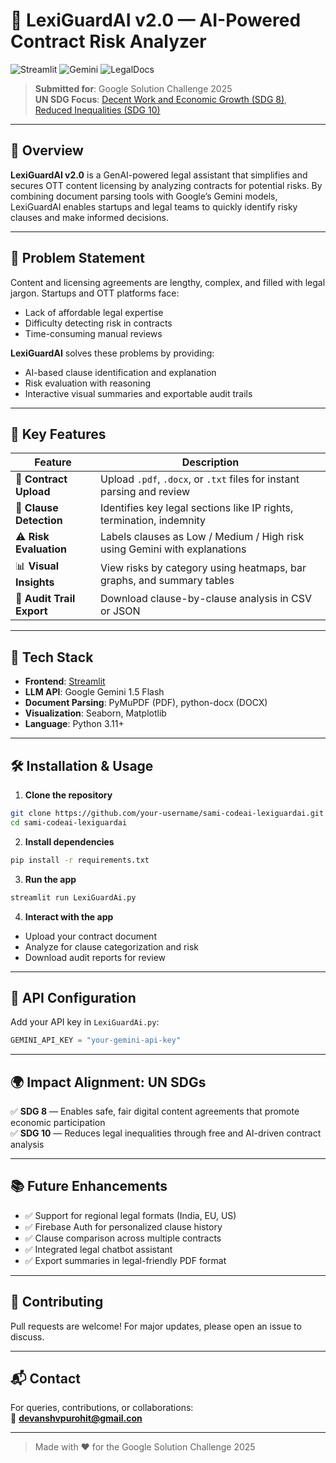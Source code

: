 

# 📄 LexiGuardAI v2.0 — AI-Powered Contract Risk Analyzer

![Streamlit](https://img.shields.io/badge/Built%20With-Streamlit-orange?style=for-the-badge&logo=streamlit)
![Gemini](https://img.shields.io/badge/Powered%20By-Google%20Gemini-blue?style=for-the-badge&logo=google)
![LegalDocs](https://img.shields.io/badge/Legal%20Parsing-PyMuPDF%20%26%20python--docx-green?style=for-the-badge)

> **Submitted for**: Google Solution Challenge 2025  
> **UN SDG Focus**: [Decent Work and Economic Growth (SDG 8)](https://sdgs.un.org/goals/goal8), [Reduced Inequalities (SDG 10)](https://sdgs.un.org/goals/goal10)

---

## 🌟 Overview

**LexiGuardAI v2.0** is a GenAI-powered legal assistant that simplifies and secures OTT content licensing by analyzing contracts for potential risks. By combining document parsing tools with Google’s Gemini models, LexiGuardAI enables startups and legal teams to quickly identify risky clauses and make informed decisions.

---

## 🎯 Problem Statement

Content and licensing agreements are lengthy, complex, and filled with legal jargon. Startups and OTT platforms face:

- Lack of affordable legal expertise  
- Difficulty detecting risk in contracts  
- Time-consuming manual reviews  

**LexiGuardAI** solves these problems by providing:  
- AI-based clause identification and explanation  
- Risk evaluation with reasoning  
- Interactive visual summaries and exportable audit trails  

---

## 🧠 Key Features

| Feature                        | Description                                                                 |
|-------------------------------|-----------------------------------------------------------------------------|
| 📄 **Contract Upload**         | Upload `.pdf`, `.docx`, or `.txt` files for instant parsing and review     |
| 🧩 **Clause Detection**        | Identifies key legal sections like IP rights, termination, indemnity       |
| ⚠️ **Risk Evaluation**         | Labels clauses as Low / Medium / High risk using Gemini with explanations  |
| 📊 **Visual Insights**         | View risks by category using heatmaps, bar graphs, and summary tables      |
| 📁 **Audit Trail Export**      | Download clause-by-clause analysis in CSV or JSON                          |

---

## 🚀 Tech Stack

- **Frontend**: [Streamlit](https://streamlit.io/)  
- **LLM API**: Google Gemini 1.5 Flash  
- **Document Parsing**: PyMuPDF (PDF), python-docx (DOCX)  
- **Visualization**: Seaborn, Matplotlib  
- **Language**: Python 3.11+

---

## 🛠️ Installation & Usage

1. **Clone the repository**
```bash
git clone https://github.com/your-username/sami-codeai-lexiguardai.git
cd sami-codeai-lexiguardai
```

2. **Install dependencies**
```bash
pip install -r requirements.txt
```

3. **Run the app**
```bash
streamlit run LexiGuardAi.py
```

4. **Interact with the app**
- Upload your contract document  
- Analyze for clause categorization and risk  
- Download audit reports for review  

---

## 🔐 API Configuration

Add your API key in `LexiGuardAi.py`:

```python
GEMINI_API_KEY = "your-gemini-api-key"
```

---

## 🌍 Impact Alignment: UN SDGs

✅ **SDG 8** — Enables safe, fair digital content agreements that promote economic participation  
✅ **SDG 10** — Reduces legal inequalities through free and AI-driven contract analysis  

---

## 📚 Future Enhancements

- ✅ Support for regional legal formats (India, EU, US)  
- ✅ Firebase Auth for personalized clause history  
- ✅ Clause comparison across multiple contracts  
- ✅ Integrated legal chatbot assistant  
- ✅ Export summaries in legal-friendly PDF format  

---

## 🤝 Contributing

Pull requests are welcome! For major updates, please open an issue to discuss.


---

## 📬 Contact

For queries, contributions, or collaborations:  
📧 **devanshvpurohit@gmail.con**  

---

> Made with ❤️ for the Google Solution Challenge 2025

